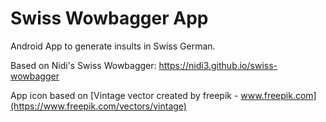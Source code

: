 # Swiss Wowbagger App

Android App to generate insults in Swiss German.

Based on Nidi's Swiss Wowbagger: https://nidi3.github.io/swiss-wowbagger

App icon based on [Vintage vector created by freepik - www.freepik.com](https://www.freepik.com/vectors/vintage)
